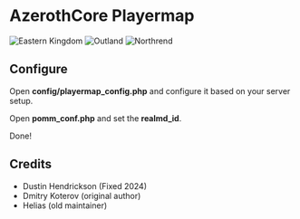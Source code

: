 # AzerothCore Playermap

![Eastern Kingdom](https://raw.githubusercontent.com/azerothcore/playermap/master/img/showcase/eastern_kingdom.png)
![Outland](https://raw.githubusercontent.com/azerothcore/playermap/master/img/showcase/outland.png)
![Northrend](https://raw.githubusercontent.com/azerothcore/playermap/master/img/showcase/northrend.png)

## Configure

Open **config/playermap_config.php** and configure it based on your server setup.

Open **pomm_conf.php** and set the **realmd_id**.

Done!

## Credits

- Dustin Hendrickson (Fixed 2024)
- Dmitry Koterov (original author)
- Helias (old maintainer)

